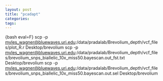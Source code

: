 ```yaml
---
layout: post
title: "pcadapt"
categories: 
tags: 
---
```




{bash eval=F}
scp -p myles_wagner@bluewaves.uri.edu:/data/pradalab/Brevolium_depth/vcf_files/plot_R.r Desktop/brevolium
scp -p myles_wagner@bluewaves.uri.edu:/data/pradalab/Brevolium_depth/vcf_files/brevolium_snps_biallelic_10x_miss50.bayescan.out_fst.txt Desktop/brevolium
scp -p myles_wagner@bluewaves.uri.edu:/data/pradalab/Brevolium_depth/vcf_files/brevolium_snps_biallelic_10x_miss50.bayescan.out.sel Desktop/brevolium